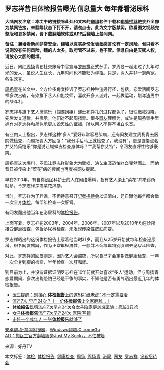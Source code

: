  <h2>罗志祥昔日体检报告曝光 信息量大 每年都看泌尿科</h2> <p class="notice"><b>大陆网友注意：本文中的链接除此处和文末的<a href="https://github.com/bannedbook/fanqiang" >翻墙</a>软件下载和<a href="https://github.com/killgcd/justmysocks/blob/master/README.md">翻墙推荐</a>链接外全部为禁网链接，未翻墙状态下打不开，请勿点击。此为文字版禁闻，欲看图文视频完整版和更多禁闻，请下载<a href="https://github.com/bannedbook/fanqiang">翻墙软件或APP</a>后翻墙上禁闻网。</p><p>备注：翻墙看新闻非常安全，翻墙以真实身份发表敏感言论有一定风险，但只看不说则没有任何风险，翻的人太多，政府管不过来，也不管。信息自由是天赋人权，请放心大胆的翻墙。</b></p>  <div class="entry"> <p>近日，网红<a href="https://www.bannedbook.org/bnews/tag/%e5%91%a8%e6%89%ac/" class="st_tag internal_tag" rel="tag" title="标签 周扬 下的日志">周扬</a>青在社交账号中官宣与<a href="https://www.bannedbook.org/bnews/tag/%e7%bd%97%e5%bf%97%e7%a5%a5/" class="st_tag internal_tag" rel="tag" title="标签 罗志祥 下的日志">罗志祥</a>正式分手。罗周是一起走过了九年时光的爱人，虽说人生亘长，九年时间也不能归为弹指。只是，两人并非一别两宽，各生欢喜。</p> <p><a href="https://www.bannedbook.org/bnews/tag/%E5%91%A8%E6%89%AC%E9%9D%92/" class="st_tag internal_tag" rel="tag" title="标签 周扬青 下的日志">周扬青</a>在长文中，全方位多角度控诉了罗志祥种种渣男行径，包括，恋爱期间罗志祥多次出轨，有染旗下艺人和化妆师，喜欢开多人派对，一起做运动，堪称渣男中的战斗机。</p> <p>罗志祥与旗下艺人简恺乐（蝴蝶姐姐）连垂死挣扎的过程都免了，很快缴械投降，先后发文道歉，并表示，他们对不起周扬青。很多<a href="https://www.bannedbook.org/bnews/tag/%e7%bd%91%e5%8f%8b/" class="st_tag internal_tag" rel="tag" title="标签 网友 下的日志">网友</a>理解为，或许是周扬青手里握有对罗志祥和简恺乐更加毁灭性的证据，所以两人不得不坦白求宽。</p> <p>有业内人士指出，罗志祥这种“多人”爱好非常容易染病，还有网友建立周扬青去医院做检查，而周扬青大方回复：“我分手后马上就检查了，我没有”，更是直接点名并艾特简恺乐“你是说让蝴蝶去检查身体吗？”“我帮你艾特”，令网友直呼性格够豪爽。</p>  <p>周扬青这次爆料，不但让罗志祥形象大为受损，演艺生涯恐怕也会戛然而止，而他昔日被传染上“菜花”病的传闻也再度被网友提起。</p> <p>早在2010年，有自称<a href="https://www.bannedbook.org/bnews/tag/%E6%B3%8C%E5%B0%BF/" class="st_tag internal_tag" rel="tag" title="标签 泌尿 下的日志">泌尿</a>科护士的人在网络爆料，指有艺人染上“菜花”病来诊所就诊，令罗志祥深陷菜花风暴。</p> <p>当时，罗志祥为了辟谣，不但特意召开<a href="https://www.bannedbook.org/bnews/tag/%E8%AE%B0%E8%80%85%E6%8B%9B%E5%BE%85%E4%BC%9A/" class="st_tag internal_tag" rel="tag" title="标签 记者招待会 下的日志">记者招待会</a>以证清白，还自曝他每年都会做一次全身<a href="https://www.bannedbook.org/bnews/tag/%E4%BD%93%E6%A3%80/" class="st_tag internal_tag" rel="tag" title="标签 体检 下的日志">体检</a>，每半年检查一次肝肾。</p> <p>有网友翻出他当年在泌尿科的<a href="https://www.bannedbook.org/bnews/tag/%E4%BD%93%E6%A3%80%E6%8A%A5%E5%91%8A/" class="st_tag internal_tag" rel="tag" title="标签 体检报告 下的日志">体检报告</a>。</p>  <p>上面写着，罗志祥在2003年、2004年、2006年、2007年以及2010年均在诊所接受<a href="https://www.bannedbook.org/bnews/tag/%E5%81%A5%E5%BA%B7%E6%A3%80%E6%9F%A5/" class="st_tag internal_tag" rel="tag" title="标签 健康检查 下的日志">健康检查</a>，包括泌尿科检查，未发现传染性皮肤病变。</p> <p>罗志祥晒出的这份体检报告上写着他当时31岁，而且从25岁开始就每年检查泌尿科。很多网友质疑，作为正常年轻男性，一般并不会每年特别强调去泌尿科检查。</p> <p>对此，罗志祥的回应则是，因为艺人会熬夜，所以自己才会定期做健康检查，一年一次全身到脚的检查，半年检查一次肝和肾。</p> <p>到目前为止，并没有证据证明罗志祥在10年前就开始喜欢“多人”运动，但与周扬青恋爱期间，多次出轨恐怕已经是不争的事实，不知他是否有勇气晒出最近几年的体检报告。</p>  <ul class='op-related-articles' title='相关阅读'> <li><a href='https://www.bannedbook.org/bnews/health/20191225/1247285.html' target='_blank'>医生提醒：别担心 <b>体检报告</b>上的这5种“纸老虎” 不一定需要治</a></li> <li><a href='https://www.bannedbook.org/bnews/lifebaike/20191106/1218659.html' target='_blank'>流产7次 早产24次？！一份<b>体检报告</b>让全家翻脸…！</a></li> <li><a href='https://www.bannedbook.org/bnews/baitai/20191105/1218364.html' target='_blank'><b>体检报告</b>乱填流产7次早产24次令女子陷家庭纠纷医院：愿赔2只鸡</a></li> <li><a href='https://www.bannedbook.org/bnews/baitai/20191105/1218091.html' target='_blank'>女子<b>体检报告</b>流产7次早产24次 医院:写错</a></li> <li><a href='https://www.bannedbook.org/bnews/health/20190917/1192369.html' target='_blank'>击垮一个成年人 一张<b>体检报告</b>就够了</a></li> </ul> <div class="texttj"> <a href="https://github.com/bannedbook/fanqiang/wiki/%E5%AE%89%E5%8D%93%E7%BF%BB%E5%A2%99-%E7%A6%81%E9%97%BB%E6%B5%8F%E8%A7%88%E5%99%A8" target="_blank">安卓翻墙-禁闻浏览器</a>、<a href="https://github.com/bannedbook/fanqiang/wiki/Chrome%E4%B8%80%E9%94%AE%E7%BF%BB%E5%A2%99%E5%8C%85" target="_blank">Windows翻墙:ChromeGo</a><br/> <a href="https://github.com/killgcd/justmysocks/blob/master/README.md" target="_blank">AD：搬瓦工官方翻墙服务Just My Socks，不怕被墙</a> </div><p> 来源：好丹TV </p><a name='sharetosocial'></a>           </div><!--END ENTRY--> <div class="postfooter"> <div>本文标签：<a href="https://www.bannedbook.org/bnews/tag/%E4%BD%93%E6%A3%80/" rel="tag">体检</a>, <a href="https://www.bannedbook.org/bnews/tag/%E4%BD%93%E6%A3%80%E6%8A%A5%E5%91%8A/" rel="tag">体检报告</a>, <a href="https://www.bannedbook.org/bnews/tag/%E5%81%A5%E5%BA%B7%E6%A3%80%E6%9F%A5/" rel="tag">健康检查</a>, <a href="https://www.bannedbook.org/bnews/tag/%e5%91%a8%e6%89%ac/" rel="tag">周扬</a>, <a href="https://www.bannedbook.org/bnews/tag/%E5%91%A8%E6%89%AC%E9%9D%92/" rel="tag">周扬青</a>, <a href="https://www.bannedbook.org/bnews/tag/%E6%B3%8C%E5%B0%BF/" rel="tag">泌尿</a>, <a href="https://www.bannedbook.org/bnews/tag/%e7%bd%91%e5%8f%8b/" rel="tag">网友</a>, <a href="https://www.bannedbook.org/bnews/tag/%e7%bd%97%e5%bf%97%e7%a5%a5/" rel="tag">罗志祥</a>, <a href="https://www.bannedbook.org/bnews/tag/%E8%AE%B0%E8%80%85%E6%8B%9B%E5%BE%85%E4%BC%9A/" rel="tag">记者招待会</a></div>  </div><!--END POSTFOOTER--> 